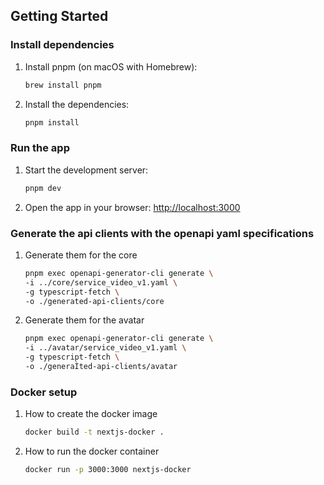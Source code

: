 ## Getting Started

### Install dependencies

1. Install pnpm (on macOS with Homebrew):
    ```bash
    brew install pnpm
    ```
2. Install the dependencies:
    ```bash
    pnpm install
    ```

### Run the app

1. Start the development server:
    ```bash
    pnpm dev
    ```
2. Open the app in your browser: [http://localhost:3000](http://localhost:3000)


### Generate the api clients with the openapi yaml specifications

1. Generate them for the core
    ```bash
    pnpm exec openapi-generator-cli generate \
    -i ../core/service_video_v1.yaml \
    -g typescript-fetch \
    -o ./generated-api-clients/core
    ```
2. Generate them for the avatar
    ```bash
    pnpm exec openapi-generator-cli generate \
    -i ../avatar/service_video_v1.yaml \
    -g typescript-fetch \
    -o ./generaÌted-api-clients/avatar
    ```

### Docker setup
1. How to create the docker image
    ```bash
    docker build -t nextjs-docker .
    ```
2. How to run the docker container
    ```bash
    docker run -p 3000:3000 nextjs-docker
    ```
